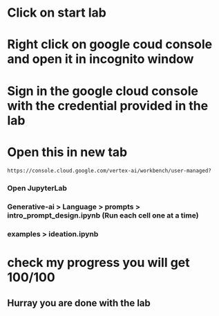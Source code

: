 # Click on start lab
# Right click on google coud console and open it in incognito window
# Sign in the google cloud console with the credential provided in the lab
# Open this in new tab
```cmd
https://console.cloud.google.com/vertex-ai/workbench/user-managed?
```
### Open JupyterLab
### Generative-ai > Language > prompts > intro_prompt_design.ipynb (Run each cell one at a time)
### examples > ideation.ipynb
# check my progress you will get 100/100
## Hurray you are done with the lab
